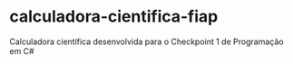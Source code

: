 # calculadora-cientifica-fiap
Calculadora científica desenvolvida para o Checkpoint 1 de Programação em C#
